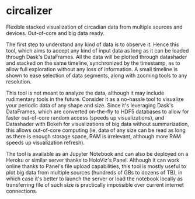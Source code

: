 # circalizer
Flexible stacked visualization of circadian data from multiple sources and devices. Out-of-core and big data ready.

The first step to understand any kind of data is to observe it. Hence this tool, which aims to accept any kind of input data as long as it can be loaded through Dask's DataFrames. All the data will be plotted through datashader and stacked on the same timeline, synchronized by the timestamp, as to allow full exploration without any loss of information. A small timeline is shown to ease selection of data segments, along with zooming tools to any resolution.

This tool is not meant to analyze the data, although it may include rudimentary tools in the future. Consider it as a no-hassle tool to visualize your periodic data of any shape and size. Since it's leveraging Dask's DataFrames, which are converted on-the-fly to HDF5 databases to allow for faster out-of-core random access (speeds up visualizations), and Datashader with Bokeh for visualizations of big data without summarization, this allows out-of-core computing (ie, data of any size can be read as long as there is enough storage space, RAM is irrelevant, although more RAM speeds up visualization refresh).

The tool is available as an Jupyter Notebook and can also be deployed on a Heroku or similar server thanks to HoloViz's Panel. Although it can work online thanks to Panel's file upload capabilities, this tool is mostly useful to plot big data from multiple sources (hundreds of GBs to dozens of TB), in which case it's better to launch the server or load the notebook locally as transferring file of such size is practically impossible over current internet connections.
